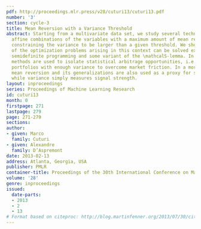 ```yaml
---
pdf: http://proceedings.mlr.press/v28/cuturi13/cuturi13.pdf
number: '3'
section: cycle-3
title: Mean Reversion with a Variance Threshold
abstract: Starting from a multivariate data set, we study several techniques to isolate
  affine combinations of the variables with a maximum amount of mean reversion, while
  constraining the variance to be larger than a given threshold. We show that many
  of the optimization problems arising in this context can be solved exactly using
  semidefinite programming and some variant of the \mathcalS-lemma. In finance, these
  methods are used to isolate statistical arbitrage opportunities, i.e. mean reverting
  portfolios with enough variance to overcome market friction. In a more general setting,
  mean reversion and its generalizations are also used as a proxy for stationarity,
  while variance simply measures signal strength.
layout: inproceedings
series: Proceedings of Machine Learning Research
id: cuturi13
month: 0
firstpage: 271
lastpage: 279
page: 271-279
sections: 
author:
- given: Marco
  family: Cuturi
- given: Alexandre
  family: D’Aspremont
date: 2013-02-13
address: Atlanta, Georgia, USA
publisher: PMLR
container-title: Proceedings of the 30th International Conference on Machine Learning
volume: '28'
genre: inproceedings
issued:
  date-parts:
  - 2013
  - 2
  - 13
# Format based on citeproc: http://blog.martinfenner.org/2013/07/30/citeproc-yaml-for-bibliographies/
---
```

